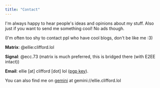 ```yaml
---
title: "Contact"
---
```


I'm always happy to hear people's ideas and opinions about my stuff. Also just
if you want to send me something cool! No ads though.

(I'm often too shy to contact ppl who have cool blogs, don't be like me :3)

**Matrix**: @ellie:clifford.lol

**Signal**: @ecc.73 (matrix is much preferred, this is bridged there (with E2EE intact))

**Email**: ellie [at] clifford [dot] lol ([pgp key](https://ellie.clifford.lol/ellie_clifford.asc)).

You can also find me on [gemini](https://geminiprotocol.net/) at gemini://ellie.clifford.lol

